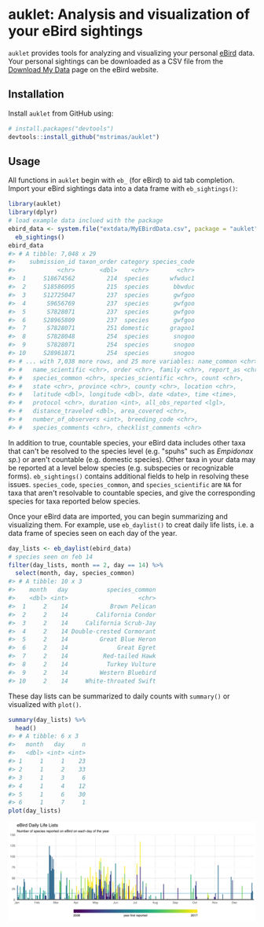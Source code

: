 <!-- README.md is generated from README.Rmd. Please edit that file -->
auklet: Analysis and visualization of your eBird sightings
==========================================================

`auklet` provides tools for analyzing and visualizing your personal [eBird](http://ebird.org) data. Your personal sightings can be downloaded as a CSV file from the [Download My Data](http://ebird.org/ebird/downloadMyData) page on the eBird website.

Installation
------------

Install `auklet` from GitHub using:

``` r
# install.packages("devtools")
devtools::install_github("mstrimas/auklet")
```

Usage
-----

All functions in `auklet` begin with `eb_` (for eBird) to aid tab completion. Import your eBird sightings data into a data frame with `eb_sightings()`:

``` r
library(auklet)
library(dplyr)
# load example data inclued with the package
ebird_data <- system.file("extdata/MyEBirdData.csv", package = "auklet") %>%
  eb_sightings()
ebird_data
#> # A tibble: 7,048 x 29
#>    submission_id taxon_order category species_code
#>            <chr>       <dbl>    <chr>        <chr>
#>  1     S18674562         214  species      wfwduc1
#>  2     S18586095         215  species       bbwduc
#>  3     S12725047         237  species       gwfgoo
#>  4      S9656769         237  species       gwfgoo
#>  5      S7828071         237  species       gwfgoo
#>  6     S28965809         237  species       gwfgoo
#>  7      S7828071         251 domestic      gragoo1
#>  8      S7828048         254  species       snogoo
#>  9      S7828071         254  species       snogoo
#> 10     S28961871         254  species       snogoo
#> # ... with 7,038 more rows, and 25 more variables: name_common <chr>,
#> #   name_scientific <chr>, order <chr>, family <chr>, report_as <chr>,
#> #   species_common <chr>, species_scientific <chr>, count <chr>,
#> #   state <chr>, province <chr>, county <chr>, location <chr>,
#> #   latitude <dbl>, longitude <dbl>, date <date>, time <time>,
#> #   protocol <chr>, duration <int>, all_obs_reported <lgl>,
#> #   distance_traveled <dbl>, area_covered <chr>,
#> #   number_of_observers <int>, breeding_code <chr>,
#> #   species_comments <chr>, checklist_comments <chr>
```

In addition to true, countable species, your eBird data includes other taxa that can't be resolved to the species level (e.g. "spuhs" such as *Empidonax sp.*) or aren't countable (e.g. domestic species). Other taxa in your data may be reported at a level below species (e.g. subspecies or recognizable forms). `eb_sightings()` contains additional fields to help in resolving these issues. `species_code`, `species_common`, and `species_scientific` are `NA` for taxa that aren't resolvable to countable species, and give the corresponding species for taxa reported below species.

Once your eBird data are imported, you can begin summarizing and visualizing them. For example, use `eb_daylist()` to creat daily life lists, i.e. a data frame of species seen on each day of the year.

``` r
day_lists <- eb_daylist(ebird_data)
# species seen on feb 14
filter(day_lists, month == 2, day == 14) %>% 
  select(month, day, species_common)
#> # A tibble: 10 x 3
#>    month   day           species_common
#>    <dbl> <int>                    <chr>
#>  1     2    14            Brown Pelican
#>  2     2    14        California Condor
#>  3     2    14     California Scrub-Jay
#>  4     2    14 Double-crested Cormorant
#>  5     2    14         Great Blue Heron
#>  6     2    14              Great Egret
#>  7     2    14          Red-tailed Hawk
#>  8     2    14           Turkey Vulture
#>  9     2    14         Western Bluebird
#> 10     2    14     White-throated Swift
```

These day lists can be summarized to daily counts with `summary()` or visualized with `plot()`.

``` r
summary(day_lists) %>% 
  head()
#> # A tibble: 6 x 3
#>   month   day     n
#>   <dbl> <int> <int>
#> 1     1     1    23
#> 2     1     2    33
#> 3     1     3     6
#> 4     1     4    12
#> 5     1     6    30
#> 6     1     7     1
plot(day_lists)
```

<img src="README-summ-plot-1.svg" style="display: block; margin: auto;" />
